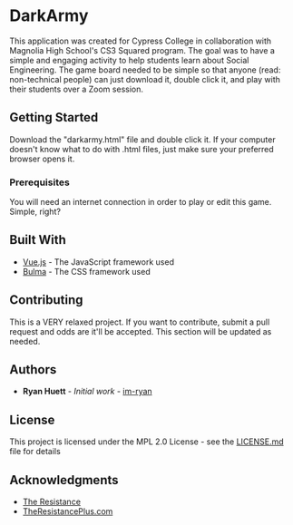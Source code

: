# DarkArmy

This application was created for Cypress College in collaboration with Magnolia High School's CS3 Squared program. The goal was to have a simple and engaging activity to help students learn about Social Engineering. The game board needed to be simple so that anyone (read: non-technical people) can just download it, double click it, and play with their students over a Zoom session.

## Getting Started

Download the "darkarmy.html" file and double click it. If your computer doesn't know what to do with .html files, just make sure your preferred browser opens it.

### Prerequisites

You will need an internet connection in order to play or edit this game. Simple, right?

## Built With

* [Vue.js](https://vuejs.org/v2/guide/) - The JavaScript framework used
* [Bulma](https://bulma.io/documentation/) - The CSS framework used

## Contributing

This is a VERY relaxed project. If you want to contribute, submit a pull request and odds are it'll be accepted. This section will be updated as needed.

## Authors

* **Ryan Huett** - *Initial work* - [im-ryan](https://github.com/im-ryan)

## License

This project is licensed under the MPL 2.0 License - see the [LICENSE.md](LICENSE.md) file for details

## Acknowledgments

* [The Resistance](https://boardgamegeek.com/boardgame/41114/resistance)
* [TheResistancePlus.com](http://www.theresistanceplus.com/)


